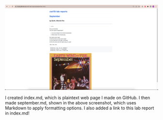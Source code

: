 ![Image](screenshotweek0.png)  

I created index.md, which is plaintext web page I made on GitHub.
I then made september.md, shown in the above screenshot, which uses Markdown to apply formatting options.
I also added a link to this lab report in index.md!